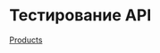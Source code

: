 # Тестирование API

[Products](https://www.postman.com/maralex14060-8816056/workspace/maria-s-workspace/folder/48566336-4945e6df-789d-4ea4-81a8-3d1936297e24?action=share&creator=48566336&ctx=documentation&active-environment=48566336-c8c82e14-66c7-4389-9abd-fef422e21e93)

